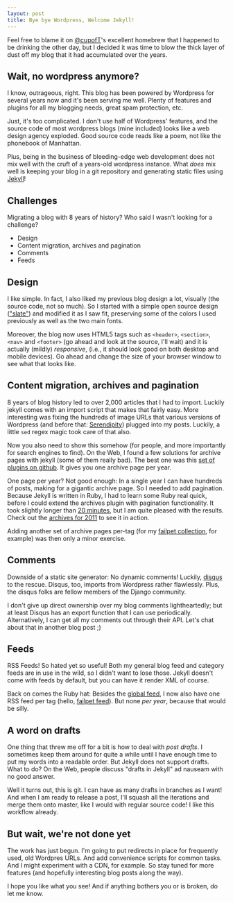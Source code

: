 ```yaml
---
layout: post
title: Bye bye Wordpress, Welcome Jekyll!
---
```


Feel free to blame it on [@cupofT](http://twitter.com/cupofT)'s excellent homebrew that I happened to be drinking the other day, but I decided it was time to blow the thick layer of dust off my blog that it had accumulated over the years.

Wait, no wordpress anymore?
---------------------------
I know, outrageous, right. This blog has been powered by Wordpress for several years now and it's been serving me well. Plenty of features and plugins for all my blogging needs, great spam protection, etc.

Just, it's too complicated. I don't use half of Wordpress' features, and the source code of most wordpress blogs (mine included) looks like a web design agency exploded. Good source code reads like a poem, not like the phonebook of Manhattan.

Plus, being in the business of bleeding-edge web development does not mix well with the cruft of a years-old wordpress instance. What *does* mix well is keeping your blog in a git repository and generating static files using [Jekyll](https://github.com/mojombo/jekyll/)!

Challenges
----------
Migrating a blog with 8 years of history? Who said I wasn't looking for a challenge?

* Design
* Content migration, archives and pagination
* Comments
* Feeds

Design
------
I like simple. In fact, I also liked my previous blog design a lot, visually (the source code, not so much). So I started with a simple open source design (["slate"][slate]) and modified it as I saw fit, preserving some of the colors I used previously as well as the two main fonts.

Moreover, the blog now uses HTML5 tags such as ``<header>``, ``<section>``, ``<nav>`` and ``<footer>`` (go ahead and look at the source, I'll wait) and it is actually (mildly) *responsive*, (i.e., it should look good on both desktop and mobile devices). Go ahead and change the size of your browser window to see what that looks like.

[slate]: https://github.com/jsncostello/slate

Content migration, archives and pagination
------------------------------------------
8 years of blog history led to over 2,000 articles that I had to import. Luckily jekyll comes with an import script that makes that fairly easy. More interesting was fixing the hundreds of image URLs that various versions of Wordpress (and before that: [Serendipity][s9y]) plugged into my posts. Luckily, a little ``sed`` regex magic took care of that also.

Now you also need to show this somehow (for people, and more importantly for search engines to find). On the Web, I found a few solutions for archive pages with jekyll (some of them really bad). The best one was this [set of plugins on github][jekyll-ext]. It gives you one archive page per year.

One page per year? Not good enough: In a single year I can have hundreds of posts, making for a gigantic archive page. So I needed to add pagination. Because Jekyll is written in Ruby, I had to learn some Ruby real quick, before I could extend the archives plugin with pagination functionality. It took slightly longer than [20 minutes][ruby-20], but I am quite pleased with the results. Check out the [archives for 2011](/2011) to see it in action.

Adding another set of archive pages per-tag (for my [failpet collection](/tag/failpet), for example) was then only a minor exercise.

[s9y]: http://www.s9y.org/
[jekyll-ext]: https://github.com/tswicegood/tswicegood-jekyll-extensions
[ruby-20]: http://www.ruby-lang.org/en/documentation/quickstart/

Comments
--------
Downside of a static site generator: No dynamic comments! Luckily, [disqus][disqus] to the rescue. Disqus, too, imports from Wordpress rather flawlessly. Plus, the disqus folks are fellow members of the Django community.

I don't give up direct ownership over my blog comments lightheartedly; but at least Disqus has an export function that I can use periodically. Alternatively, I can get all my comments out through their API. Let's chat about that in another blog post ;)

[disqus]: http://disqus.com/

Feeds
-----
RSS Feeds! So hated yet so useful! Both my general blog feed and category feeds are in use in the wild, so I didn't want to lose those. Jekyll doesn't come with feeds by default, but you can have it render XML of course.

Back on comes the Ruby hat: Besides the [global feed](/feed), I now also have one RSS feed per tag (hello, [failpet feed](/tag/failpet/feed)). But none *per year*, because that would be silly.

A word on drafts
----------------
One thing that threw me off for a bit is how to deal with *post drafts*. I sometimes keep them around for quite a while until I have enough time to put my words into a readable order. But Jekyll does not support drafts. What to do? On the Web, people discuss "drafts in Jekyll" ad nauseam with no good answer.

Well it turns out, this is git. I can have as many drafts in branches as I want! And when I am ready to release a post, I'll squash all the iterations and merge them onto master, like I would with regular source code! I like this workflow already.

But wait, we're not done yet
----------------------------
The work has just begun. I'm going to put redirects in place for frequently used, old Wordpres URLs. And add convenience scripts for common tasks. And I might experiment with a CDN, for example. So stay tuned for more features (and hopefully interesting blog posts along the way).

I hope you like what you see! And if anything bothers you or is broken, do let me know.